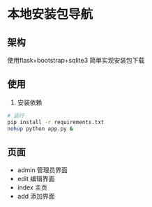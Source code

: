 # 本地安装包导航

## 架构
使用flask+bootstrap+sqlite3 简单实现安装包下载

## 使用
1. 安装依赖
```sh
# 运行
pip install -r requirements.txt
nohup python app.py &
```

## 页面
- admin 管理员界面
- edit 编辑界面
- index 主页
- add 添加界面